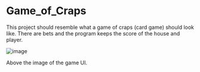 # Game_of_Craps
This project should resemble what a game of craps (card game) should look like. There are bets and the program keeps the score of the house and player.

![image](https://github.com/atofus/Game_of_Craps/assets/138819170/d9822601-891e-4ea2-be60-72cb7c9ee780)

Above the image of the game UI.
